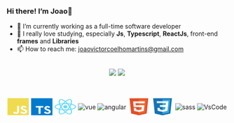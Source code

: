 ### Hi there! I’m Joao👋

- 🔭 I’m currently working as a full-time software developer
- 📖 I really love studying, especially <b>Js</b>, <b>Typescript</b>, <b>ReactJs</b>, front-end <b>frames</b> and <b>Libraries</b>
- 📫 How to reach me: joaovictorcoelhomartins@gmail.com
</br>
<div align="center">
  <img height="140em" src="https://github-readme-stats.vercel.app/api?username=joaoccmm&show_icons=true&theme=dark&include_all_commits=true&count_private=true"/>
  <img height="140em" src="https://github-readme-stats.vercel.app/api/top-langs/?username=joaoccmm&layout=compact&langs_count=7&theme=dark"/>
</div>
</br>
</br>
<p align="center">
  <img align="center" alt="Js" height="40" width="50" src="https://raw.githubusercontent.com/devicons/devicon/master/icons/javascript/javascript-plain.svg">
  <img align="center" alt="Ts" height="40" width="50" src="https://raw.githubusercontent.com/devicons/devicon/master/icons/typescript/typescript-plain.svg">
  <img align="center" alt="React" height="40" width="50" src="https://raw.githubusercontent.com/devicons/devicon/master/icons/react/react-original.svg">
  <img align="center" alt="vue" height="40" width="50" src="https://cdn.jsdelivr.net/gh/devicons/devicon/icons/vuejs/vuejs-original.svg" />
  <img align="center" alt="angular" height="40" width="50" src="https://cdn.jsdelivr.net/gh/devicons/devicon/icons/angularjs/angularjs-plain.svg" />
  <img align="center" alt="HTML" height="40" width="50" src="https://raw.githubusercontent.com/devicons/devicon/master/icons/html5/html5-original.svg">
  <img align="center" alt="CSS" height="40" width="50" src="https://raw.githubusercontent.com/devicons/devicon/master/icons/css3/css3-original.svg">
  <img align="center" alt="sass" height="40" width="50"src="https://cdn.jsdelivr.net/gh/devicons/devicon/icons/sass/sass-original.svg" />
  <img align="center" alt="VsCode" height="40" width="50" src="https://cdn.jsdelivr.net/gh/devicons/devicon/icons/vscode/vscode-original.svg" />
</p>

